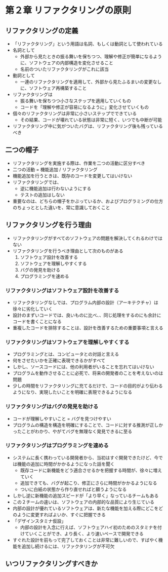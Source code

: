 # 第２章 リファクタリングの原則

## リファクタリングの定義

- 「リファクタリング」という用語は名詞、もしくは動詞として使われている
- 名詞として
  - 外部から見たときの振る舞いを保ちつつ、理解や修正が簡単になるように、ソフトウェアの内部構造を変化させること
  - 名前のついたリファクタリングがこれに該当
- 動詞として
  - 一連のリファクタリングを適用して、外部から見たふるまいの変更なしに、ソフトウェア再構築すること
- リファクタリングは
  - 振る舞いを保ちつつ小さなステップを適用していくもの
  - コードを「理解や修正が容易になるように」変化させていくもの
- 個々のリファクタリングは非常に小さいステップでできている
  - その結果、コードが壊れている状態は非常に短く、いつでも中断が可能
- リファクタリング中に気がついたバグは、リファクタリング後も残っているべき

## 二つの帽子

- リファクタリングを実施する際は、作業を二つの活動に区分すべき
- 二つの活動 = 機能追加 / リファクタリング
- 機能追加を行うときは、既存のコードを変更してはいけない
- リファクタリングでは、
  - 逆に機能追加は行わないようにする
  - テストの追加はしない
- 重要なのは、どちらの帽子をかぶっているか、およびプログラミングの仕方のちょっととした違いを、常に意識しておくこと

## リファクタリングを行う理由

- リファクタリングがすべてのソフトウェアの問題を解決してくれるわけではない
- リファクタリングを行うべき理由として次のものがある
  1. ソフトウェア設計を改善する
  2. ソフトウェアを理解しやすくする
  3. バグの発見を助ける
  4. プログラミングを速める

### リファクタリングはソフトウェア設計を改善する

- リファクタリングなしでは、プログラム内部の設計（アーキテクチャ）は徐々に劣化していく
- 設計のまずいコードでは、良いものに比べ、、同じ処理をするのにも余計にコードを書くことになる
- 重複したコードを排除することは、設計を改善するための重要事項と言える

### リファクタリングはソフトウェアを理解しやすくする

- プログラミングとは、コンピュータとの対話と言える
- 何をさせたいかを正確に表現できるかがすべて
- しかし、ソースコードには、他の利用者がいることを忘れてはいけない
- プログラムを動作させることに必死で、将来の開発者のことを考えないのは問題
- 少しの時間をリファクタリングに充てるだけで、コードの目的がより伝わるようになり、実現したいことを明確に表現できるようになる

### リファクタリングはバグの発見を助ける

- コードが理解しやすいこと = バグを見つけやすい
- プログラムの構造を構造を明確にすることで、コードに対する推測が正しかったことがわかり、やがてバグを無理なく発見できるに至る

### リファクタリングはプログラミングを速める

- システムに長く携わっている開発者から、当初はすぐ開発できたけど、今では機能の追加に時間がかかるようになった話を聞く
  - 既存コードに新機能をどう適合させるかを把握する時間が、徐々に増えていく
  - 追加できても、バグが起こり、修正にさらに時間がかかるようになる
  - ついに白紙の状態から作り直せればと願うようになる
- しかし逆に新機能の追加スピードが「より早く」なっているチームもある
- この２チームの違いは、ソフトウェアの内部的な品質により生じている
- 内部の設計が優れているソフトウェアは、新たな機能を加える際にどこをどのように変更すればよいか、すぐに把握できる
- 「デザインスタミナ仮設」
  - 内部の設計を入念に行えば、ソフトウェアハイ初のためのスタミナを付けていくことができ、より長く、より速いペースで開発できる
- すぐれた設計を前もって完了しておくことは非常に難しいので、すばやく機能を追加し続けるには、リファクタリングが不可欠

## いつリファクタリングすべきか
